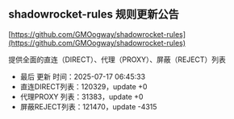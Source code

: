 ## shadowrocket-rules 规则更新公告

[https://github.com/GMOogway/shadowrocket-rules](https://github.com/GMOogway/shadowrocket-rules)

提供全面的直连（DIRECT）、代理（PROXY）、屏蔽（REJECT）列表
- 最后 更新 时间：2025-07-17 06:45:33
- 直连DIRECT列表：120329，update +0
- 代理PROXY 列表：31383，update +0
- 屏蔽REJECT列表：121470，update -4315
